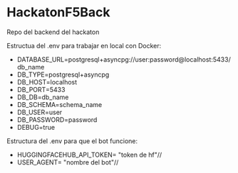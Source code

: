 # HackatonF5Back
Repo del backend del hackaton

Estructua del .env para trabajar en local con Docker:
- DATABASE_URL=postgresql+asyncpg://user:password@localhost:5433/db_name 
- DB_TYPE=postgresql+asyncpg 
- DB_HOST=localhost 
- DB_PORT=5433 
- DB_DB=db_name 
- DB_SCHEMA=schema_name 
- DB_USER=user 
- DB_PASSWORD=password
- DEBUG=true 

Estructura del .env para que el bot funcione:
- HUGGINGFACEHUB_API_TOKEN= "token de hf"//
- USER_AGENT= "nombre del bot"//
